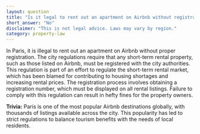 ```yaml
---
layout: question
title: "Is it legal to rent out an apartment on Airbnb without registration in Paris?"
short_answer: "No"
disclaimer: "This is not legal advice. Laws may vary by region."
category: property-law
---
```

In Paris, it is illegal to rent out an apartment on Airbnb without proper registration. The city regulations require that any short-term rental property, such as those listed on Airbnb, must be registered with the city authorities. This regulation is part of an effort to regulate the short-term rental market, which has been blamed for contributing to housing shortages and increasing rental prices. The registration process involves obtaining a registration number, which must be displayed on all rental listings. Failure to comply with this regulation can result in hefty fines for the property owners.

**Trivia:** Paris is one of the most popular Airbnb destinations globally, with thousands of listings available across the city. This popularity has led to strict regulations to balance tourism benefits with the needs of local residents.
